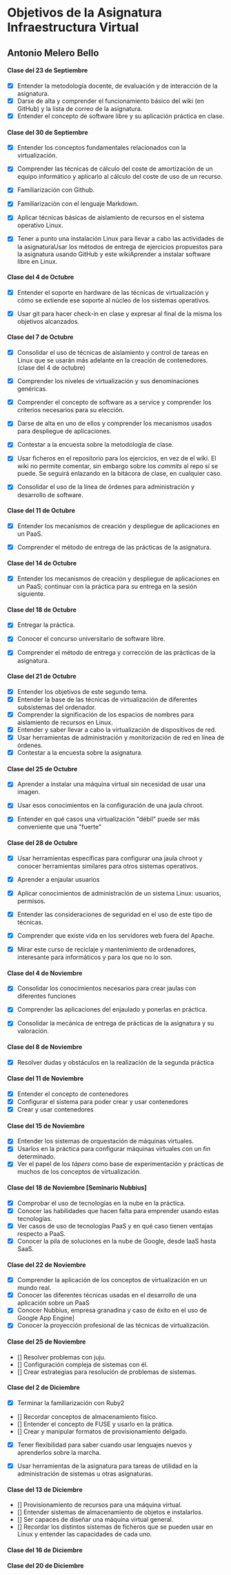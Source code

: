 Objetivos de la Asignatura Infraestructura Virtual
==================================================

## Antonio Melero Bello 

#### Clase del 23 de Septiembre

+ [x] Entender la metodología docente, de evaluación y de interacción de la asignatura.
+ [x] Darse de alta y comprender el funcionamiento básico del wiki (en GitHub) y la lista de correo de la asignatura.
+ [x] Entender el concepto de software libre y su aplicación práctica en clase.

#### Clase del 30 de Septiembre 

+ [x] Entender los conceptos fundamentales relacionados con la virtualización.
+ [x] Comprender las técnicas de cálculo del coste de amortización de un equipo informático y aplicarlo al cálculo 
      del coste de uso de un recurso.
+ [x] Familiarización con Github.
+ [x] Familiarización con el lenguaje Markdown.
+ [x] Aplicar técnicas básicas de aislamiento de recursos en el sistema operativo Linux.
+ [x] Tener a punto una instalación Linux para llevar a cabo las actividades de la asignaturaUsar los métodos de entrega 
      de ejercicios propuestos para la asignatura usando GitHub y este wikiAprender a instalar software libre en Linux. 


#### Clase del 4 de Octubre 

+ [x] Entender el soporte en hardware de las técnicas de virtualización y cómo se extiende ese soporte al núcleo de los 
      sistemas operativos.
+ [x] Usar git para hacer check-in en clase y expresar al final de la misma los objetivos alcanzados.


#### Clase del 7 de Octubre


+ [x] Consolidar el uso de técnicas de aislamiento y control de tareas en Linux que se usarán más adelante en la creación
      de contenedores. (clase del 4 de octubre)
+ [x] Comprender los niveles de virtualización y sus denominaciones genéricas.
+ [x] Comprender el concepto de software as a service y comprender los criterios necesarios para su elección.
+ [x] Darse de alta en uno de ellos y comprender los mecanismos usados para despliegue de aplicaciones.
+ [x] Contestar a la encuesta sobre la metodología de clase.
+ [x] Usar ficheros en el repositorio para los ejercicios, en vez de el wiki. El wiki no permite comentar, sin embargo 
      sobre los *commits* al repo sí se puede. Se seguirá enlazando en la bitácora de clase, en cualquier caso.
+ [x] Consolidar el uso de la línea de órdenes para administración y desarrollo de software.


#### Clase del 11 de Octubre

+ [x] Entender los mecanismos de creación y despliegue de aplicaciones en un PaaS.
+ [x] Comprender el método de entrega de las prácticas de la asignatura.


#### Clase del 14 de Octubre

+ [x] Entender los mecanismos de creación y despliegue de aplicaciones en un PaaS; continuar con la práctica 
      para su entrega en la sesión siguiente.  

#### Clase del 18 de Octubre

+ [x] Entregar la práctica.
+ [x] Conocer el concurso universitario de software libre.
+ [x] Comprender el método de entrega y corrección de las prácticas de la asignatura.


#### Clase del 21 de Octubre


+ [x] Entender los objetivos de este segundo tema.
+ [x] Entender la base de las técnicas de virtualización de diferentes subsistemas del ordenador.
+ [x] Comprender la significación de los espacios de nombres para aislamiento de recursos en Linux.
+ [x] Entender y saber llevar a cabo la virtualización de dispositivos de red.
+ [x] Usar herramientas de administración y monitorización de red en línea de órdenes.
+ [x] Contestar a la encuesta sobre la asignatura.

#### Clase del 25 de Octubre

+ [x] Aprender a instalar una máquina virtual sin necesidad de usar una imagen.
+ [x] Usar esos conocimientos en la configuración de una jaula chroot.
+ [x] Entender en qué casos una virtualización "débil" puede ser más conveniente que una "fuerte"


#### Clase del 28 de Octubre

+ [x] Usar herramientas específicas para configurar una jaula chroot y conocer herramientas similares para otros sistemas 
     operativos.
+ [x] Aprender a enjaular usuarios
+ [x] Aplicar conocimientos de administración de un sistema Linux: usuarios, permisos.
+ [x] Entender las consideraciones de seguridad en el uso de este tipo de técnicas.
+ [x] Comprender que existe vida en los servidores web fuera del Apache.
+ [x] Mirar este curso de reciclaje y mantenimiento de ordenadores, interesante para informáticos y para los que no lo son.


#### Clase del 4 de Noviembre

+ [x] Consolidar los conocimientos necesarios para crear jaulas con diferentes funciones
+ [x] Comprender las aplicaciones del enjaulado y ponerlas en práctica.
+ [x] Consolidar la mecánica de entrega de prácticas de la asignatura y su valoración.


#### Clase del 8 de Noviembre

+ [x] Resolver dudas y obstáculos en la realización de la segunda práctica


#### Clase del 11 de Noviembre

+ [x] Entender el concepto de contenedores
+ [x] Configurar el sistema para poder crear y usar contenedores
+ [x] Crear y usar contenedores

#### Clase del 15 de Noviembre

+ [x] Entender los sistemas de orquestación de máquinas virtuales.
+ [x] Usarlos en la práctica para configurar máquinas virtuales con un fin determinado.
+ [x] Ver el papel de los *tápers* como base de experimentación y prácticas de muchos de los conceptos de virtualización.

#### Clase del 18 de Noviembre [Seminario Nubbius]

+ [x] Comprobar el uso de tecnologías en la nube en la práctica.
+ [x] Conocer las habilidades que hacen falta para emprender usando estas tecnologías.
+ [x] Ver casos de uso de tecnologías PaaS y en qué caso tienen ventajas respecto a PaaS.
+ [x] Conocer la pila de soluciones en la nube de Google, desde IaaS hasta SaaS.

#### Clase del 22 de Noviembre

+ [x] Comprender la aplicación de los conceptos de virtualización en un mundo real.
+ [x] Conocer las diferentes técnicas usadas en el desarrollo de una aplicación sobre un PaaS
+ [x] Conocer Nubbius, empresa granadina y caso de éxito en el uso de Google App Engine]
+ [x] Conocer la proyección profesional de las técnicas de virtualización.

#### Clase del 25 de Noviembre

+ [] Resolver problemas con juju.
+ [] Configuración compleja de sistemas con él.
+ [] Crear estrategias para resolución de problemas de sistemas.

#### Clase del 2 de Diciembre

+ [x] Terminar la familiarización con Ruby2
+ [] Recordar conceptos de almacenamiento físico.
+ [] Entender el concepto de FUSE y usarlo en la prática.
+ [] Crear y manipular formatos de provisionamiento delgado.
+ [x] Tener flexibilidad para saber cuando usar lenguajes nuevos y aprenderlos sobre la marcha.
+ [x] Usar herramientas de la asignatura para tareas de utilidad en la administración de sistemas u otras asignaturas.


#### Clase del 13 de Diciembre

+ [] Provisionamiento de recursos para una máquina virtual.
+ [] Entender sistemas de almacenamiento de objetos e instalarlos.
+ [] Ser capaces de diseñar una máquina virtual general.
+ [] Recordar los distintos sistemas de ficheros que se pueden usar en Linux y entender las capacidades de cada uno.

#### Clase del 16 de Diciembre

#### Clase del 20 de Diciembre

